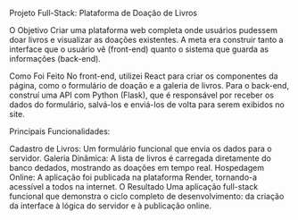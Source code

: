 Projeto Full-Stack: Plataforma de Doação de Livros

O Objetivo
Criar uma plataforma web completa onde usuários pudessem doar livros e visualizar as doações existentes. A meta era construir tanto a interface que o usuário vê (front-end) quanto o sistema que guarda as informações (back-end).

Como Foi Feito
No front-end, utilizei React para criar os componentes da página, como o formulário de doação e a galeria de livros. Para o back-end, construí uma API com Python (Flask), que é responsável por receber os dados do formulário, salvá-los e enviá-los de volta para serem exibidos no site.

Principais Funcionalidades:

Cadastro de Livros: Um formulário funcional que envia os dados para o servidor.
Galeria Dinâmica: A lista de livros é carregada diretamente do banco dedados, mostrando as doações em tempo real.
Hospedagem Online: A aplicação foi publicada na plataforma Render, tornando-a acessível a todos na internet.
O Resultado
Uma aplicação full-stack funcional que demonstra o ciclo completo de desenvolvimento: da criação da interface à lógica do servidor e à publicação online.
